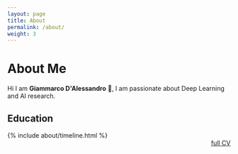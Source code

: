 ```yaml
---
layout: page
title: About
permalink: /about/
weight: 3
---
```


# **About Me**

Hi I am **Giammarco D'Alessandro** :wave:, I am passionate about Deep Learning and AI research.

<!--<div class="row">
Lorem ipsum dolor sit amet, consectetur adipiscing elit, sed do eiusmod tempor incididunt ut labore et dolore magna aliqua. Ut enim ad minim veniam, quis nostrud exercitation ullamco laboris nisi ut aliquip ex ea commodo consequat.
{% include about/skills.html title="Programming Skills" source=site.data.programming-skills %}
{% include about/skills.html title="Other Skills" source=site.data.other-skills %}
</div>-->

## Education 
<div class="row">
    {% include about/timeline.html %}
</div>

<div style="text-align: right;">
    <a class="btn btn-outline-primary mt-1" href="/assets/dalessandro-CV_eng.pdf">full CV</a>
</div>

<div class="row p-4"></div>

<!--
## Contacts
Lorem ipsum dolor sit amet, consectetur adipiscing elit, sed do eiusmod tempor incididunt ut labore et dolore magna aliqua.
-->